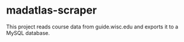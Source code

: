 # madatlas-scraper
This project reads course data from guide.wisc.edu and exports it to a MySQL database.
